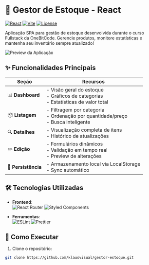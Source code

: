 # 🚀 Gestor de Estoque - React

[![React](https://img.shields.io/badge/React-20232A?style=flat&logo=react)](https://react.dev/)
[![Vite](https://img.shields.io/badge/Vite-B73BFE?style=flat&logo=vite)](https://vitejs.dev/)
[![License](https://img.shields.io/badge/License-MIT-blue)](LICENSE)

Aplicação SPA para gestão de estoque desenvolvida durante o curso Fullstack da OneBitCode. Gerencie produtos, monitore estatísticas e mantenha seu inventário sempre atualizado!

![Preview da Aplicação](./preview.png) <!-- Adicione uma imagem real posteriormente -->

## ✨ Funcionalidades Principais

| Seção              | Recursos                                                                               |
|---------------------|---------------------------------------------------------------------------------------|
| 📊 **Dashboard**    | - Visão geral do estoque<br>- Gráficos de categorias<br>- Estatísticas de valor total  |
| 📦 **Listagem**     | - Filtragem por categoria<br>- Ordenação por quantidade/preço<br>- Busca inteligente   |
| 🔍 **Detalhes**     | - Visualização completa de itens<br>- Histórico de atualizações                       |
| ✏️ **Edição**       | - Formulários dinâmicos<br>- Validação em tempo real<br>- Preview de alterações       |
| 💾 **Persistência** | - Armazenamento local via LocalStorage<br>- Sync automático                           |

## 🛠️ Tecnologias Utilizadas

- **Frontend**:  
  ![React Router](https://img.shields.io/badge/React_Router-CA4245?style=flat&logo=react-router)
  ![Styled Components](https://img.shields.io/badge/Styled_Components-DB7093?style=flat&logo=styled-components)

- **Ferramentas**:  
  ![ESLint](https://img.shields.io/badge/ESLint-4B3263?style=flat&logo=eslint)
  ![Prettier](https://img.shields.io/badge/Prettier-F7B93E?style=flat&logo=prettier)

## 🚀 Como Executar

1. Clone o repositório:
```bash
git clone https://github.com/klausvisual/gestor-estoque.git
